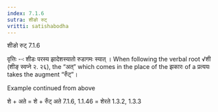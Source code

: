 ```yaml
---
index: 7.1.6
sutra: शीङो रुट्
vritti: satishabodha
---
```



 शीङो रुट् 7.1.6 

वृत्तिः --ः शीडः परस्‍य झादेशस्‍यातो रुडागमः स्‍यात् । When following the verbal root √शी (शीङ् स्वप्ने २. २६), the “अत्” which comes in the place of the झकारः of a प्रत्ययः takes the augment “रुँट्”। 


Example continued from above 

शे + अते = शे + रुँट् अते 7.1.6, 1.1.46 = शेरते 1.3.2, 1.3.3 


